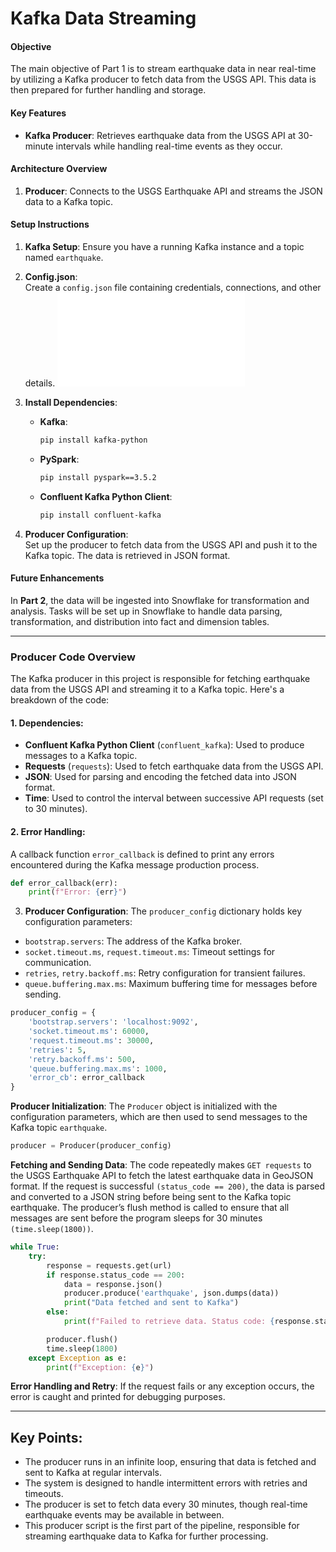 # Kafka Data Streaming

#### Objective
The main objective of Part 1 is to stream earthquake data in near real-time by utilizing a Kafka producer to fetch data from the USGS API. This data is then prepared for further handling and storage.

#### Key Features
- **Kafka Producer**: Retrieves earthquake data from the USGS API at 30-minute intervals while handling real-time events as they occur.

#### Architecture Overview
1. **Producer**: Connects to the USGS Earthquake API and streams the JSON data to a Kafka topic.

#### Setup Instructions

1. **Kafka Setup**: Ensure you have a running Kafka instance and a topic named `earthquake`.

2. **Config.json**:  
   Create a `config.json` file containing credentials, connections, and other details. ![Config_Json](/assets/config.json)

3. **Install Dependencies**:
   - **Kafka**:
     ```bash
     pip install kafka-python
     ```
   - **PySpark**:
     ```bash
     pip install pyspark==3.5.2
     ```
   - **Confluent Kafka Python Client**:
     ```bash
     pip install confluent-kafka
     ```

4. **Producer Configuration**:  
   Set up the producer to fetch data from the USGS API and push it to the Kafka topic. The data is retrieved in JSON format.

#### Future Enhancements
In **Part 2**, the data will be ingested into Snowflake for transformation and analysis. Tasks will be set up in Snowflake to handle data parsing, transformation, and distribution into fact and dimension tables.

---

### Producer Code Overview

The Kafka producer in this project is responsible for fetching earthquake data from the USGS API and streaming it to a Kafka topic. Here's a breakdown of the code:

#### 1. **Dependencies**:
   - **Confluent Kafka Python Client** (`confluent_kafka`): Used to produce messages to a Kafka topic.
   - **Requests** (`requests`): Used to fetch earthquake data from the USGS API.
   - **JSON**: Used for parsing and encoding the fetched data into JSON format.
   - **Time**: Used to control the interval between successive API requests (set to 30 minutes).

#### 2. **Error Handling**:
   A callback function `error_callback` is defined to print any errors encountered during the Kafka message production process.
   ```python
   def error_callback(err):
       print(f"Error: {err}")
   ```

3. **Producer Configuration**:
The `producer_config` dictionary holds key configuration parameters:

- `bootstrap.servers`: The address of the Kafka broker.
- `socket.timeout.ms`, `request.timeout.ms`: Timeout settings for communication.
- `retries`, `retry.backoff.ms`: Retry configuration for transient failures.
- `queue.buffering.max.ms`: Maximum buffering time for messages before sending.

```python
producer_config = {
    'bootstrap.servers': 'localhost:9092',
    'socket.timeout.ms': 60000,
    'request.timeout.ms': 30000,
    'retries': 5,
    'retry.backoff.ms': 500,
    'queue.buffering.max.ms': 1000,
    'error_cb': error_callback
}
```

**Producer Initialization**: 
The `Producer` object is initialized with the configuration parameters, which are then used to send messages to the Kafka topic `earthquake`.

```python
producer = Producer(producer_config)
```

**Fetching and Sending Data**:
The code repeatedly makes `GET requests` to the USGS Earthquake API to fetch the latest earthquake data in GeoJSON format.
If the request is successful `(status_code == 200)`, the data is parsed and converted to a JSON string before being sent to the Kafka topic earthquake.
The producer’s flush method is called to ensure that all messages are sent before the program sleeps for 30 minutes `(time.sleep(1800))`.

```python
while True:
    try:
        response = requests.get(url)
        if response.status_code == 200:
            data = response.json()
            producer.produce('earthquake', json.dumps(data))
            print("Data fetched and sent to Kafka")         
        else:
            print(f"Failed to retrieve data. Status code: {response.status_code}") 

        producer.flush()
        time.sleep(1800)
    except Exception as e:
        print(f"Exception: {e}")
```

**Error Handling and Retry**: 
If the request fails or any exception occurs, the error is caught and printed for debugging purposes.

---

## Key Points:
- The producer runs in an infinite loop, ensuring that data is fetched and sent to Kafka at regular intervals.
- The system is designed to handle intermittent errors with retries and timeouts.
- The producer is set to fetch data every 30 minutes, though real-time earthquake events may be available in between.
- This producer script is the first part of the pipeline, responsible for streaming earthquake data to Kafka for further processing.